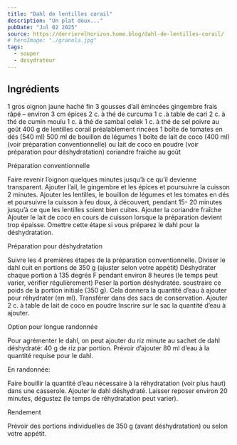 ```yaml
---
title: "Dahl de lentilles corail"
description: "Un plat doux..."
pubDate: "Jul 02 2025"
source: https://derrierelhorizon.home.blog/dahl-de-lentilles-corail/
# heroImage: "./granola.jpg"
tags:
  - souper
  - desydrateur
---
```


## Ingrédients

1 gros oignon jaune haché fin
3 gousses d’ail émincées
gingembre frais râpé – environ 3 cm
épices
2 c. à thé de curcuma
1 c .à table de cari
2 c. à thé de cumin moulu
1 c. à thé de sambal oelek
1 c. à thé de sel
poivre au goût
400 g de lentilles corail préalablement rincées
1 boîte de tomates en dés (540 ml)
500 ml de bouillon de légumes
1 boîte de lait de coco (400 ml) (voir préparation conventionnelle) ou
lait de coco en poudre (voir préparation pour déshydratation)
coriandre fraiche au goût

Préparation conventionnelle

Faire revenir l’oignon quelques minutes jusqu’à ce qu’il devienne transparent.
Ajouter l’ail, le gingembre et les épices et poursuivre la cuisson 2 minutes.
Ajouter les lentilles, le bouillon de légumes et les tomates en dés et poursuivre la cuisson à feu doux, à découvert, pendant 15- 20 minutes jusqu’à ce que les lentilles soient bien cuites.
Ajouter la coriandre fraîche
Ajouter le lait de coco en cours de cuisson lorsque la préparation devient trop épaisse. Omettre cette étape si vous préparez le dahl pour la déshydratation.

Préparation pour déshydratation

Suivre les 4 premières étapes de la préparation conventionnelle.
Diviser le dahl cuit en portions de 350 g (ajuster selon votre appétit)
Déshydrater chaque portion à 135 degrés F pendant environ 8 heures (le temps peut varier, vérifier régulièrement)
Peser la portion déshydratée. soustraire ce poids de la portion initiale (350 g). Cela donnera la quantité d’eau à ajouter pour réhydrater (en ml).
Transférer dans des sacs de conservation.
Ajouter 2 c. à table de lait de coco en poudre
Inscrire sur le sac la quantité d’eau à ajouter.

Option pour longue randonnée

Pour agrémenter le dahl, on peut ajouter du riz minute au sachet de dahl déshydraté: 40 g de riz par portion. Prévoir d’ajouter 80 ml d’eau à la quantité requise pour le dahl.

En randonnée:

Faire bouillir la quantité d’eau nécessaire à la réhydratation (voir plus haut) dans une casserole.
Ajouter le dahl déshydraté.
Laisser reposer environ 20 minutes, dégustez (le temps de réhydratation peut varier).

Rendement

Prévoir des portions individuelles de 350 g (avant déshydratation) ou selon votre appétit.
